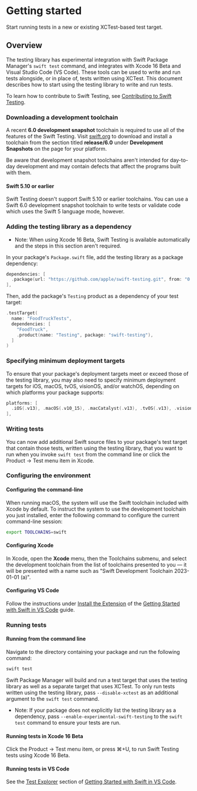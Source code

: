 # Getting started

<!--
This source file is part of the Swift.org open source project

Copyright (c) 2023 Apple Inc. and the Swift project authors
Licensed under Apache License v2.0 with Runtime Library Exception

See https://swift.org/LICENSE.txt for license information
See https://swift.org/CONTRIBUTORS.txt for Swift project authors
-->

<!-- NOTE: The voice of this document is directed at the second person ("you")
because it provides instructions the reader must follow directly. -->

Start running tests in a new or existing XCTest-based test target.

## Overview

The testing library has experimental integration with Swift Package Manager's
`swift test` command, and integrates with Xcode 16 Beta and Visual Studio Code
(VS Code). These tools can be used to write and run tests alongside, or in place
of, tests written using XCTest. This document describes how to start using the
testing library to write and run tests.

To learn how to contribute to Swift Testing, see
[Contributing to Swift Testing](https://github.com/apple/swift-testing/blob/main/CONTRIBUTING.md).

### Downloading a development toolchain

A recent **6.0 development snapshot** toolchain is required to use all of the
features of the Swift Testing. Visit [swift.org](http://swift.org/install)
to download and install a toolchain from the section titled **release/6.0**
under **Development Snapshots** on the page for your platform.

Be aware that development snapshot toolchains aren't intended for day-to-day
development and may contain defects that affect the programs built with them.

#### Swift 5.10 or earlier

Swift Testing doesn't support Swift 5.10 or earlier toolchains. You can use a
Swift 6.0 development snapshot toolchain to write tests or validate code which
uses the Swift 5 language mode, however.

### Adding the testing library as a dependency

- Note: When using Xcode 16 Beta, Swift Testing is available automatically and
  the steps in this section aren't required.

In your package's `Package.swift` file, add the testing library as a package
dependency:

```swift
dependencies: [
  .package(url: "https://github.com/apple/swift-testing.git", from: "0.11.0"),
],
```

Then, add the package's `Testing` product as a dependency of your test target:

```swift
.testTarget(
  name: "FoodTruckTests",
  dependencies: [
    "FoodTruck",
    .product(name: "Testing", package: "swift-testing"),
  ]
)
```

### Specifying minimum deployment targets

To ensure that your package's deployment targets meet or exceed those of the
testing library, you may also need to specify minimum deployment targets for
iOS, macOS, tvOS, visionOS, and/or watchOS, depending on which platforms your
package supports:

```swift
platforms: [
  .iOS(.v13), .macOS(.v10_15), .macCatalyst(.v13), .tvOS(.v13), .visionOS(.v1), .watchOS(.v6)
],
```

### Writing tests

You can now add additional Swift source files to your package's test target that
contain those tests, written using the testing library, that you want to run
when you invoke `swift test` from the command line or click the
Product&nbsp;&rarr;&nbsp;Test menu item in Xcode.

### Configuring the environment

#### Configuring the command-line

When running macOS, the system will use the Swift toolchain included with Xcode
by default. To instruct the system to use the development toolchain you just
installed, enter the following command to configure the current command-line
session:

```sh
export TOOLCHAINS=swift
```

#### Configuring Xcode

In Xcode, open the **Xcode** menu, then the Toolchains submenu, and select the
development toolchain from the list of toolchains presented to you — it will
be presented with a name such as "Swift Development Toolchain 2023-01-01 (a)".

#### Configuring VS Code

Follow the instructions under
 [Install the Extension](https://www.swift.org/documentation/articles/getting-started-with-vscode-swift.html#install-the-extension)
of the
[Getting Started with Swift in VS Code](https://www.swift.org/documentation/articles/getting-started-with-vscode-swift.html)
guide.

### Running tests

#### Running from the command line

Navigate to the directory containing your package and run the following command:

```sh
swift test
```

Swift Package Manager will build and run a test target that uses the testing
library as well as a separate target that uses XCTest. To only run tests written
using the testing library, pass `--disable-xctest` as an additional argument to
the `swift test` command.

- Note: If your package does not explicitly list the testing library as a
  dependency, pass `--enable-experimental-swift-testing` to the `swift test`
  command to ensure your tests are run.

#### Running tests in Xcode 16 Beta

Click the Product → Test menu item, or press ⌘+U, to run Swift Testing tests
using Xcode 16 Beta.

#### Running tests in VS Code

See the [Test Explorer](https://www.swift.org/documentation/articles/getting-started-with-vscode-swift.html#test-explorer)
section of
[Getting Started with Swift in VS Code](https://www.swift.org/documentation/articles/getting-started-with-vscode-swift.html).
